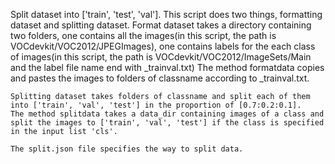 Split dataset into ['train', 'test', 'val'].
    This script does two things, formatting dataset and splitting dataset.
    Format dataset takes a directory containing two folders,
    one contains all the images(in this script, the path is VOCdevkit/VOC2012/JPEGImages),
    one contains labels for the each class of images(in this script, the path is VOCdevkit/VOC2012/ImageSets/Main and the label file name end with _trainval.txt)
    The method formatdata copies and pastes the images to folders of classname according to _trainval.txt.

    Splitting dataset takes folders of classname and split each of them into ['train', 'val', 'test'] in the proportion of [0.7:0.2:0.1].
    The method splitdata takes a data_dir containing images of a class and split the images to ['train', 'val', 'test'] if the class is specified in the input list 'cls'.

    The split.json file specifies the way to split data.

